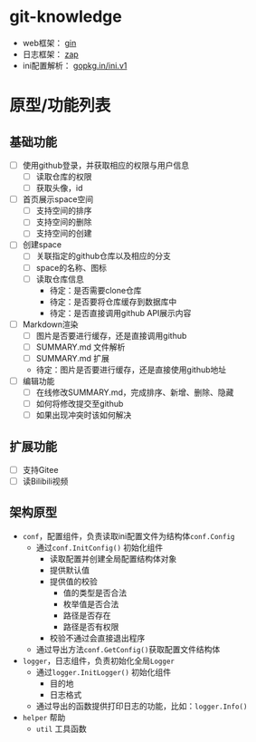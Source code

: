 # git-knowledge

- web框架： [gin](https://github.com/gin-gonic/gin)
- 日志框架： [zap](https://github.com/uber-go/zap)
- ini配置解析： [gopkg.in/ini.v1](http://gopkg.in/ini.v1)

# 原型/功能列表

## 基础功能

- [ ] 使用github登录，并获取相应的权限与用户信息
  - [ ] 读取仓库的权限
  - [ ] 获取头像，id
- [ ] 首页展示space空间
  - [ ] 支持空间的排序
  - [ ] 支持空间的删除
  - [ ] 支持空间的创建
- [ ] 创建space
  - [ ] 关联指定的github仓库以及相应的分支
  - [ ] space的名称、图标
  - [ ] 读取仓库信息
    - 待定：是否需要clone仓库
    - 待定：是否要将仓库缓存到数据库中
    - 待定：是否直接调用github API展示内容
- [ ] Markdown渲染
  - [ ] 图片是否要进行缓存，还是直接调用github
  - [ ] SUMMARY.md 文件解析
  - [ ] SUMMARY.md 扩展
  - 待定：图片是否要进行缓存，还是直接使用github地址
- [ ] 编辑功能
  - [ ] 在线修改SUMMARY.md，完成排序、新增、删除、隐藏
  - [ ] 如何将修改提交至github
  - [ ] 如果出现冲突时该如何解决

## 扩展功能

- [ ] 支持Gitee
- [ ] 读Bilibili视频

## 架构原型

- `conf`，配置组件，负责读取ini配置文件为结构体`conf.Config`
  - 通过`conf.InitConfig()` 初始化组件
    - 读取配置并创建全局配置结构体对象
    - 提供默认值
    - 提供值的校验
      - 值的类型是否合法
      - 枚举值是否合法
      - 路径是否存在
      - 路径是否有权限
    - 校验不通过会直接退出程序
  - 通过导出方法`conf.GetConfig()`获取配置文件结构体
- `logger`，日志组件，负责初始化全局`Logger`
  - 通过`logger.InitLogger()` 初始化组件
    - 目的地
    - 日志格式
  - 通过导出的函数提供打印日志的功能，比如：`logger.Info()`
- `helper` 帮助
  - `util` 工具函数